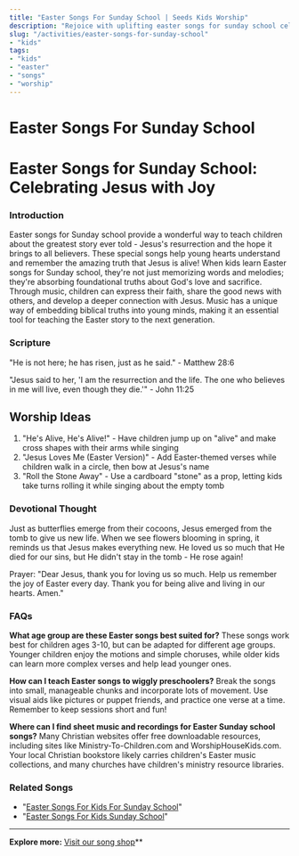 ```yaml
---
title: "Easter Songs For Sunday School | Seeds Kids Worship"
description: "Rejoice with uplifting easter songs for sunday school celebrating Jesus' resurrection. Easter worship resources for kids and Sunday school."
slug: "/activities/easter-songs-for-sunday-school"
- "kids"
tags:
- "kids"
- "easter"
- "songs"
- "worship"
---
```


# Easter Songs For Sunday School

# Easter Songs for Sunday School: Celebrating Jesus with Joy

### Introduction
Easter songs for Sunday school provide a wonderful way to teach children about the greatest story ever told - Jesus's resurrection and the hope it brings to all believers. These special songs help young hearts understand and remember the amazing truth that Jesus is alive! When kids learn Easter songs for Sunday school, they're not just memorizing words and melodies; they're absorbing foundational truths about God's love and sacrifice. Through music, children can express their faith, share the good news with others, and develop a deeper connection with Jesus. Music has a unique way of embedding biblical truths into young minds, making it an essential tool for teaching the Easter story to the next generation.

### Scripture
"He is not here; he has risen, just as he said." - Matthew 28:6

"Jesus said to her, 'I am the resurrection and the life. The one who believes in me will live, even though they die.'" - John 11:25

## Worship Ideas
1. "He's Alive, He's Alive!" - Have children jump up on "alive" and make cross shapes with their arms while singing
2. "Jesus Loves Me (Easter Version)" - Add Easter-themed verses while children walk in a circle, then bow at Jesus's name
3. "Roll the Stone Away" - Use a cardboard "stone" as a prop, letting kids take turns rolling it while singing about the empty tomb

### Devotional Thought
Just as butterflies emerge from their cocoons, Jesus emerged from the tomb to give us new life. When we see flowers blooming in spring, it reminds us that Jesus makes everything new. He loved us so much that He died for our sins, but He didn't stay in the tomb - He rose again! 

Prayer: "Dear Jesus, thank you for loving us so much. Help us remember the joy of Easter every day. Thank you for being alive and living in our hearts. Amen."

### FAQs
**What age group are these Easter songs best suited for?**
These songs work best for children ages 3-10, but can be adapted for different age groups. Younger children enjoy the motions and simple choruses, while older kids can learn more complex verses and help lead younger ones.

**How can I teach Easter songs to wiggly preschoolers?**
Break the songs into small, manageable chunks and incorporate lots of movement. Use visual aids like pictures or puppet friends, and practice one verse at a time. Remember to keep sessions short and fun!

**Where can I find sheet music and recordings for Easter Sunday school songs?**
Many Christian websites offer free downloadable resources, including sites like Ministry-To-Children.com and WorshipHouseKids.com. Your local Christian bookstore likely carries children's Easter music collections, and many churches have children's ministry resource libraries.

### Related Songs

- "[Easter Songs For Kids For Sunday School](/activities/easter-songs-for-kids-for-sunday-school/)"
- "[Easter Songs For Kids Sunday School](/activities/easter-songs-for-kids-sunday-school/)"

---

**Explore more:** [Visit our song shop](https://seedskidsworship.com/shop)**

<!-- Schema Markup -->
<script type="application/ld+json">
{
  "@context": "https://schema.org",
  "@type": "MusicRecording",
  "name": "Easter Songs For Sunday School",
  "byArtist": {
    "@type": "MusicGroup",
    "name": "Seeds Kids Worship"
  },
  "isFamilyFriendly": true,
  "url": "https://seedskidsworship.com/activities/easter-songs-for-sunday-school/"
}
</script>